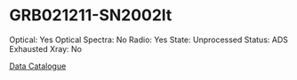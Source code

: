 # GRB021211-SN2002lt

Optical: Yes
Optical Spectra: No
Radio: Yes
State: Unprocessed
Status: ADS Exhausted
Xray: No

[Data Catalogue](GRB021211-SN2002lt%20368afa067a1f44438ac1cb51055055ff/Data%20Catalogue%20d4f2a038d13648a9a1dc455209b3e534.csv)